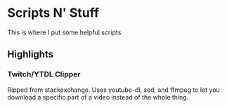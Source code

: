 # Scripts N' Stuff
This is where I put some helpful scripts

## Highlights

### Twitch/YTDL Clipper
Ripped from stackexchange. Uses youtube-dl, sed, and ffmpeg to let you download a specific part of a video instead of the whole thing.
